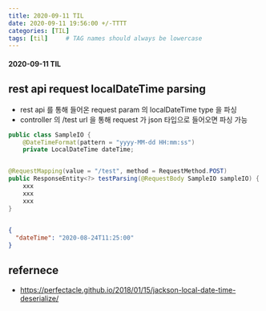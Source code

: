 ```yaml
---
title: 2020-09-11 TIL
date: 2020-09-11 19:56:00 +/-TTTT
categories: [TIL]
tags: [til]     # TAG names should always be lowercase
---
```



#### 2020-09-11 TIL

## rest api request localDateTime parsing
- rest api 를 통해 들어온 request param 의 localDateTime type 을 파싱
- controller 의 /test url 을 통해 request 가 json 타입으로 들어오면 파싱 가능
```java
public class SampleIO {
    @DateTimeFormat(pattern = "yyyy-MM-dd HH:mm:ss")
    private LocalDateTime dateTime;


@RequestMapping(value = "/test", method = RequestMethod.POST)
public ResponseEntity<?> testParsing(@RequestBody SampleIO sampleIO) {
    xxx
    xxx
    xxx   
}
    

```


```json
{
  "dateTime": "2020-08-24T11:25:00"
}
```


## refernece
- https://perfectacle.github.io/2018/01/15/jackson-local-date-time-deserialize/